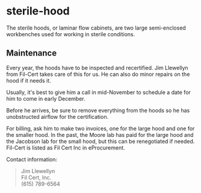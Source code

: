 # sterile-hood

The sterile hoods, or laminar flow cabinets, are two large semi-enclosed workbenches used for working in sterile conditions.

## Maintenance

Every year, the hoods have to be inspected and recertified. Jim Llewellyn from Fil-Cert takes care of this for us. He can also do minor repairs on the hood if it needs it.

Usually, it's best to give him a call in mid-November to schedule a date for him to come in early December.

Before he arrives, be sure to remove everything from the hoods so he has unobstructed airflow for the certification.

For billing, ask him to make two invoices, one for the large hood and one for the smaller hood. In the past, the Moore lab has paid for the large hood and the Jacobson lab for the small hood, but this can be renegotiated if needed. Fil-Cert is listed as Fil Cert Inc in eProcurement.

Contact information:

> Jim Llewellyn  
> Fil Cert, Inc.  
> \(615\) 789-6564

